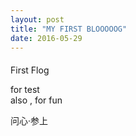 ```yaml
---
layout: post
title: "MY FIRST BLOOOOOG"
date: 2016-05-29
---
```


####
First Flog

for test  
also , for fun

问心·参上
